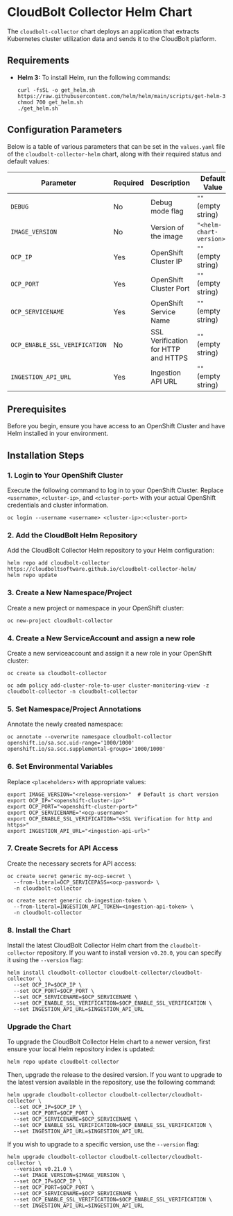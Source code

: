 # CloudBolt Collector Helm Chart

The `cloudbolt-collector` chart deploys an application that extracts Kubernetes cluster utilization data 
and sends it to the CloudBolt platform.

## Requirements

- **Helm 3:** To install Helm, run the following commands:
  ```console
  curl -fsSL -o get_helm.sh https://raw.githubusercontent.com/helm/helm/main/scripts/get-helm-3
  chmod 700 get_helm.sh
  ./get_helm.sh
  ```

## Configuration Parameters

Below is a table of various parameters that can be set in the `values.yaml` file of the `cloudbolt-collector-helm` chart, along with their required status and default values:

| Parameter                          | Required   | Description                          | Default Value       |
|------------------------------------|------------|--------------------------------------|---------------------|
| `DEBUG`                            | No         | Debug mode flag                      | `""` (empty string) |
| `IMAGE_VERSION`                    | No         | Version of the image                 | `"<helm-chart-version>"`|
| `OCP_IP`                           | Yes        | OpenShift Cluster IP                 | `""` (empty string) |
| `OCP_PORT`                         | Yes        | OpenShift Cluster Port               | `""` (empty string) |
| `OCP_SERVICENAME`                  | Yes        | OpenShift Service Name               | `""` (empty string) |
| `OCP_ENABLE_SSL_VERIFICATION`      | No         | SSL Verification for HTTP and HTTPS  | `""` (empty string) |
| `INGESTION_API_URL`                | Yes        | Ingestion API URL                    | `""` (empty string) |

## Prerequisites

Before you begin, ensure you have access to an OpenShift Cluster and have Helm installed in your environment.

## Installation Steps

### 1. Login to Your OpenShift Cluster

Execute the following command to log in to your OpenShift Cluster. Replace `<username>`, `<cluster-ip>`, and `<cluster-port>` with your actual OpenShift credentials and cluster information.

```console
oc login --username <username> <cluster-ip>:<cluster-port>
```

### 2. Add the CloudBolt Helm Repository

Add the CloudBolt Collector Helm repository to your Helm configuration:

```console
helm repo add cloudbolt-collector https://cloudboltsoftware.github.io/cloudbolt-collector-helm/
helm repo update
```

### 3. Create a New Namespace/Project

Create a new project or namespace in your OpenShift cluster:

```console
oc new-project cloudbolt-collector
```

### 4. Create a New ServiceAccount and assign a new role

Create a new serviceaccount and assign it a new role in your OpenShift cluster:

```console
oc create sa cloudbolt-collector
```

```console
oc adm policy add-cluster-role-to-user cluster-monitoring-view -z cloudbolt-collector -n cloudbolt-collector
```

### 5. Set Namespace/Project Annotations

Annotate the newly created namespace:

```console
oc annotate --overwrite namespace cloudbolt-collector openshift.io/sa.scc.uid-range='1000/1000' openshift.io/sa.scc.supplemental-groups='1000/1000'
```

### 6. Set Environmental Variables

Replace `<placeholders>` with appropriate values:

```console
export IMAGE_VERSION="<release-version>"  # Default is chart version
export OCP_IP="<openshift-cluster-ip>"
export OCP_PORT="<openshift-cluster-port>"
export OCP_SERVICENAME="<ocp-username>"
export OCP_ENABLE_SSL_VERIFICATION="<SSL Verification for http and https>"
export INGESTION_API_URL="<ingestion-api-url>"
```

### 7. Create Secrets for API Access

Create the necessary secrets for API access:

```console
oc create secret generic my-ocp-secret \
  --from-literal=OCP_SERVICEPASS=<ocp-password> \
  -n cloudbolt-collector

oc create secret generic cb-ingestion-token \
  --from-literal=INGESTION_API_TOKEN=<ingestion-api-token> \
  -n cloudbolt-collector
```
### 8. Install the Chart

Install the latest CloudBolt Collector Helm chart from the `cloudbolt-collector` repository. 
If you want to install version `v0.20.0`, you can specify it using the `--version` flag:

```console
helm install cloudbolt-collector cloudbolt-collector/cloudbolt-collector \
  --set OCP_IP=$OCP_IP \
  --set OCP_PORT=$OCP_PORT \
  --set OCP_SERVICENAME=$OCP_SERVICENAME \
  --set OCP_ENABLE_SSL_VERIFICATION=$OCP_ENABLE_SSL_VERIFICATION \
  --set INGESTION_API_URL=$INGESTION_API_URL
```

### Upgrade the Chart

To upgrade the CloudBolt Collector Helm chart to a newer version, first ensure your local Helm repository index is updated:

```console
helm repo update cloudbolt-collector
```

Then, upgrade the release to the desired version. If you want to upgrade to the latest version available in the repository, use the following command:

```console
helm upgrade cloudbolt-collector cloudbolt-collector/cloudbolt-collector \
  --set OCP_IP=$OCP_IP \
  --set OCP_PORT=$OCP_PORT \
  --set OCP_SERVICENAME=$OCP_SERVICENAME \
  --set OCP_ENABLE_SSL_VERIFICATION=$OCP_ENABLE_SSL_VERIFICATION \
  --set INGESTION_API_URL=$INGESTION_API_URL
```

If you wish to upgrade to a specific version, use the `--version` flag:

```console
helm upgrade cloudbolt-collector cloudbolt-collector/cloudbolt-collector \
  --version v0.21.0 \
  --set IMAGE_VERSION=$IMAGE_VERSION \
  --set OCP_IP=$OCP_IP \
  --set OCP_PORT=$OCP_PORT \
  --set OCP_SERVICENAME=$OCP_SERVICENAME \
  --set OCP_ENABLE_SSL_VERIFICATION=$OCP_ENABLE_SSL_VERIFICATION \
  --set INGESTION_API_URL=$INGESTION_API_URL
```
